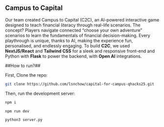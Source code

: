 
## Campus to Capital

Our team created Campus to Capital (C2C), an AI-powered interactive game designed to teach financial literacy through real-life scenarios. The concept? Players navigate connected “choose your own adventure” scenarios to learn the fundamentals of financial decision-making. Every playthrough is unique, thanks to AI, making the experience fun, personalised, and endlessly engaging. To build **C2C**, we used **NextJS/React** and **Tailwind CSS** for a sleek and responsive front-end and Python with **Flask** to power the backend, with **Open AI** integrations.

##How to run?##

First, Clone the repo:
```bash
git clone https://github.com/lsnchow/capital-for-campus-qhacks25.git

```
Then, run the development server:

```bash
npm i

npm run dev

python3 server.py
```



